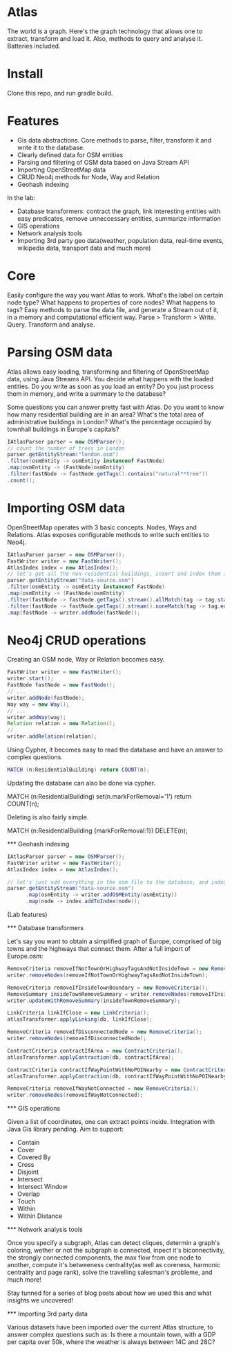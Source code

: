 # Atlas

The world is a graph. Here's the graph technology that allows one to extract, transform and load it. Also, methods to query and analyse it. Batteries included.

# Install

Clone this repo, and run gradle build. 

# Features

* Gis data abstractions. Core methods to parse, filter, transform it and write it to the database.
* Clearly defined data for OSM entities
* Parsing and filtering of OSM data based on Java Stream API
* Importing OpenStreetMap data
* CRUD Neo4j methods for Node, Way and Relation
* Geohash indexing

In the lab:

* Database transformers: contract the graph, link interesting entities with easy predicates, remove unneccessary entities, summarize information
* GIS operations
* Network analysis tools
* Importing 3rd party geo data(weather, population data, real-time events, wikipedia data, transport data and much more)

# Core 

Easily configure the way you want Atlas to work. What's the label on certain node type? What happens to properties of core nodes? What happens to tags? Easy methods to parse the data file, and generate a Stream out of it, in a memory and computational efficient way. Parse > Transform > Write. Query. Transform and analyse.

# Parsing OSM data

Atlas allows easy loading, transforming and filtering of OpenStreetMap data, using Java Streams API. You decide what happens with the loaded entities. Do you write as soon as you load an entity? Do you just process them in memory, and write a summary to the database? 

Some questions you can answer pretty fast with Atlas. Do you want to know how many residential building are in an area? What's the total area of administrative buildings in London? What's the percentage occupied by townhall buildings in Europe's capitals?  

~~~java
IAtlasParser parser = new OSMParser();
// count the number of trees in London
parser.getEntityStream("london.osm")
.filter(osmEntity -> osmEntity instanceof FastNode)
.map(osmEntity -> (FastNode)osmEntity)
.filter(fastNode -> fastNode.getTags().contains("natural**tree"))
.count();
~~~

# Importing OSM data

OpenStreetMap operates with 3 basic concepts. Nodes, Ways and Relations. Atlas exposes configurable methods to write such entities to Neo4j.

~~~java
IAtlasParser parser = new OSMParser();
FastWriter writer = new FastWriter();
AtlasIndex index = new AtlasIndex();
// let's get all the non-residential buildings, insert and index them into the neo4j database
parser.getEntityStream("data-source.osm")
.filter(osmEntity -> osmEntity instanceof FastNode)
.map(osmEntity -> (FastNode)osmEntity)
.filter(fastNode -> fastNode.getTags().stream().allMatch(tag -> tag.startsWith("building")))
.filter(fastNode -> fastNode.getTags().stream().noneMatch(tag -> tag.equals("building**residential")))
.map(fastNode -> writer.addNode(fastNode));
~~~

# Neo4j CRUD operations
Creating an OSM node, Way or Relation becomes easy.
~~~java
FastWriter writer = new FastWriter();
writer.start();
FastNode fastNode = new FastNode();
// ...
writer.addNode(fastNode);
Way way = new Way();
// ...
writer.addWay(way);
Relation relation = new Relation();
//
writer.addRelation(relation);
~~~

Using Cypher, it becomes easy to read the database and have an answer to complex questions.

~~~java
MATCH (n:ResidentialBuilding) return COUNT(n);
~~~

Updating the database can also be done via cypher.

MATCH (n:ResidentialBuilding) set(n.markForRemoval='1') return COUNT(n);

Deleting is also fairly simple.

MATCH (n:ResidentialBuilding {markForRemoval:1}) DELETE(n);

*** Geohash indexing

~~~java
IAtlasParser parser = new OSMParser();
FastWriter writer = new FastWriter();
AtlasIndex index = new AtlasIndex();

// let's just add everything in the osm file to the database, and index it
parser.getEntityStream("data-source.osm")
      .map(osmEntity -> writer.addOSMEntity(osmEntity))
      .map(node -> index.addToIndex(node));
~~~

(Lab features)

*** Database transformers

Let's say you want to obtain a simplified graph of Europe, comprised of big towns and the highways that connect them. After a full import of Europe.osm:

~~~java
RemoveCriteria removeIfNotTownOrHighwayTagsAndNotInsideTown = new RemoveCriteria();
writer.removeNodes(removeIfNotTownOrHighwayTagsAndNotInsideTown);

RemoveCriteria removeIfInsideTownBoundary = new RemoveCriteria();
RemoveSummary insideTownRemoveSummary = writer.removeNodes(removeIfInsideTownBoundary);
writer.updateWithRemoveSummary(insideTownRemoveSummary);

LinkCriteria linkIfClose = new LinkCriteria();
atlasTransformer.applyLinking(db, linkIfClose);

RemoveCriteria removeIfDisconnectedNode = new RemoveCriteria();
writer.removeNodes(removeIfDisconnectedNode);

ContractCriteria contractIfArea = new ContractCriteria();
atlasTransformer.applyContraction(db, contractIfArea);

ContractCriteria contractIfWayPointWithNoPOINearby = new ContractCriteria();
atlasTransformer.applyContraction(db, contractIfWayPointWithNoPOINearby);

RemoveCriteria removeIfWayNotConnected = new RemoveCriteria();
writer.removeNodes(removeIfWayNotConnected);
~~~

*** GIS operations

Given a list of coordinates, one can extract points inside. Integration with Java Gis library pending. Aim to support:

* Contain
* Cover
* Covered By
* Cross
* Disjoint
* Intersect
* Intersect Window
* Overlap
* Touch
* Within
* Within Distance

*** Network analysis tools

Once you specify a subgraph, Atlas can detect cliques, determin a graph's coloring, wether or not the subgraph is connected, inpect it's biconnectivity, the strongly connected components, the max flow from one node to another, compute it's betweeness centrality(as well as coreness, harmonic centrality and page rank), solve the travelling salesman's probleme, and much more!

Stay tunned for a series of blog posts about how we used this and what insights we uncovered!

*** Importing 3rd party data

Various datasets have been imported over the current Atlas structure, to answer complex questions such as: Is there a mountain town, with a GDP per capita over 50k, where the weather is always between 14C and 28C?  
